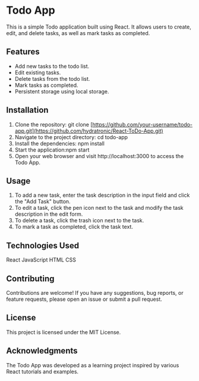 # Todo App

This is a simple Todo application built using React. It allows users to create, edit, and delete tasks, as well as mark tasks as completed.

## Features

- Add new tasks to the todo list.
- Edit existing tasks.
- Delete tasks from the todo list.
- Mark tasks as completed.
- Persistent storage using local storage.

## Installation

1. Clone the repository: git clone [https://github.com/your-username/todo-app.git](https://github.com/hydratronic/React-ToDo-App.git)
2. Navigate to the project directory: cd todo-app
3. Install the dependencies: npm install
4. Start the application:npm start
5. Open your web browser and visit http://localhost:3000 to access the Todo App.


## Usage

1. To add a new task, enter the task description in the input field and click the "Add Task" button.
2. To edit a task, click the pen icon next to the task and modify the task description in the edit form.
3. To delete a task, click the trash icon next to the task.
4. To mark a task as completed, click the task text.


## Technologies Used

React
JavaScript
HTML
CSS


## Contributing
Contributions are welcome! If you have any suggestions, bug reports, or feature requests, please open an issue or submit a pull request.

## License
This project is licensed under the MIT License.

## Acknowledgments
The Todo App was developed as a learning project inspired by various React tutorials and examples.
  
  
   
   
